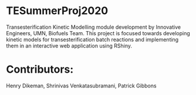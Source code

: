 # TESummerProj2020
Transesterification Kinetic Modelling module development by Innovative Engineers, UMN, Biofuels Team. This project is focused towards developing kinetic models for transesterification batch reactions and implementing them in an interactive web application using RShiny.

# Contributors:
Henry Dikeman, 
Shrinivas Venkatasubramani, 
Patrick Gibbons
